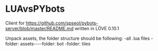 # LUAvsPYbots
Client for https://github.com/spseol/pybots-server/blob/master/README.md written in LÖVE 0.10.1

Unpack assets, the folder structure should be following:
          -all .lua files
          -folder: assets----folder: bot
                           \-folder: tiles  
